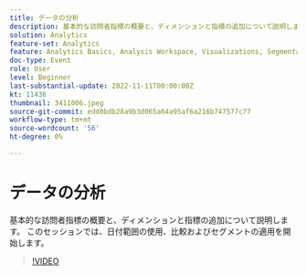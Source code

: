 ```yaml
---
title: データの分析
description: 基本的な訪問者指標の概要と、ディメンションと指標の追加について説明します。 このセッションでは、日付範囲の使用、比較およびセグメントの適用を開始します。
solution: Analytics
feature-set: Analytics
feature: Analytics Basics, Analysis Workspace, Visualizations, Segmentation, Metrics
doc-type: Event
role: User
level: Beginner
last-substantial-update: 2022-11-11T00:00:00Z
kt: 11436
thumbnail: 3411006.jpeg
source-git-commit: edd0bdb28a9b3d065a64a95af6a216b747577c77
workflow-type: tm+mt
source-wordcount: '56'
ht-degree: 0%

---
```


# データの分析

基本的な訪問者指標の概要と、ディメンションと指標の追加について説明します。 このセッションでは、日付範囲の使用、比較およびセグメントの適用を開始します。

>[!VIDEO](https://video.tv.adobe.com/v/3411006/?quality=12&learn=on)
